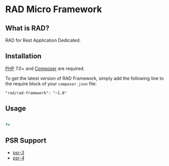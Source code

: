 RAD Micro Framework
==========================


## What is RAD?
RAD for Rest Application Dedicated.

## Installation

[PHP](https://php.net) 7.0+ and [Composer](https://getcomposer.org) are required.

To get the latest version of RAD Framework, simply add the following line to the require block of your `composer.json` file:

```
"rad/rad-framework": "~1.0"
```

## Usage

```php

?>
```

## PSR Support

* [psr-3](http://www.php-fig.org/psr/psr-3/)
* [psr-4](http://www.php-fig.org/psr/psr-4/)


